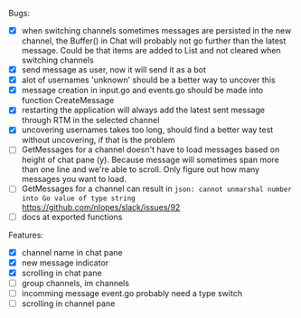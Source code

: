 Bugs:

- [x] when switching channels sometimes messages are persisted in the new
      channel, the Buffer() in Chat will probably not go further than the
      latest message. Could be that items are added to List and not cleared
      when switching channels
- [x] send message as user, now it will send it as a bot    
- [x] alot of usernames 'unknown' should be a better way to uncover this
- [x] message creation in input.go and events.go should be made into function
      CreateMessage
- [x] restarting the application will always add the latest sent message
      through RTM in the selected channel
- [x] uncovering usernames takes too long, should find a better way
      test without uncovering, if that is the problem
- [ ] GetMessages for a channel doesn't have to load messages based on height
      of chat pane (y). Because message will sometimes span more than one
      line and we're able to scroll. Only figure out how many messages you
      want to load.
- [ ] GetMessages for a channel can result in `json: cannot unmarshal number
      into Go value of type string` https://github.com/nlopes/slack/issues/92
- [ ] docs at exported functions

Features:

- [x] channel name in chat pane
- [x] new message indicator
- [x] scrolling in chat pane
- [ ] group channels, im channels
- [ ] incomming message event.go probably need a type switch
- [ ] scrolling in channel pane
